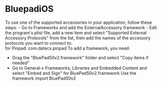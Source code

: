 # BluepadiOS
To use one of the supported accessories in your application, follow these steps:
    - Go to Frameworks and add the ExternalAccessory framework
    - Edit the program's plist file, add a new item and select "Supported External Accessory Protocols" from the list, then add the names of the accessory protocols you want to connect to:<br> for Pinpad: com.datecs.pinpad
To add a framework, you need:
- Drag the "BluePad50v2.framework" folder and select "Copy items if needed"
- Go to General-> Frameworks, Libraries and Embedded Content and select "Embed and Sign" for BluePad50v2.framework
Use the framework
import  BluePad50v2
